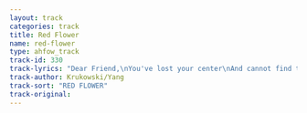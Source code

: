```yaml
---
layout: track
categories: track
title: Red Flower
name: red-flower
type: ahfow_track
track-id: 330
track-lyrics: "Dear Friend,\nYou've lost your center\nAnd cannot find the rhyme\nThat makes you whole\nI can try to tell you\nWhat you already know\nBut it's not for the telling\nIt's what you hold and let go\nIt's when the words come easy\nThey disappear\nWhat's near is all you know\nI can try to tell you\nAbout the ebb and the fl ow\nBut it's not for the telling\nIt's what you hold and let go\nLet it fl oat back to you\nTo your waiting hands\nRed flower\nFloating back"
track-author: Krukowski/Yang
track-sort: "RED FLOWER"
track-original: 
---
```

